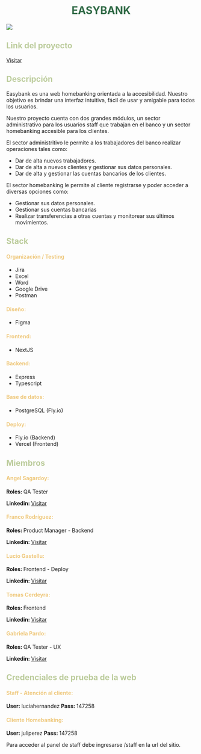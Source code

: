 <h1 style="color:#306a46;text-align:center;">EASYBANK</h1>

<img src="http://imgfz.com/i/kVUA4iv.png" />

[](http://imgfz.com/i/kVUA4iv.png)

<h2 style="color:#bccc9c">Link del proyecto</h2>

[Visitar](https://easybank-c14-19.vercel.app/)

<h2 style="color:#bccc9c">Descripción</h2>

Easybank es una web homebanking orientada a la accesibilidad. Nuestro objetivo es brindar una interfaz intuitiva, fácil de usar y amigable para todos los usuarios.

Nuestro proyecto cuenta con dos grandes módulos, un sector administrativo para los usuarios staff que trabajan en el banco y un sector homebanking accesible para los clientes.

El sector administritivo le permite a los trabajadores del banco realizar operaciones tales como:

- Dar de alta nuevos trabajadores.
- Dar de alta a nuevos clientes y gestionar sus datos personales.
- Dar de alta y gestionar las cuentas bancarios de los clientes.

El sector homebanking le permite al cliente registrarse y poder acceder a diversas opciones como:

- Gestionar sus datos personales.
- Gestionar sus cuentas bancarias
- Realizar transferencias a otras cuentas y monitorear sus últimos movimientos.

<h2 style="color:#bccc9c">Stack</h2>

<h4 style="color:#efc97e">Organización / Testing</h4>

- Jira
- Excel
- Word
- Google Drive
- Postman

<h4 style="color:#efc97e">Diseño:</h4>

- Figma

<h4 style="color:#efc97e">Frontend:</h4>

- NextJS

<h4 style="color:#efc97e">Backend:</h4>

- Express
- Typescript

<h4 style="color:#efc97e">Base de datos:</h4>

- PostgreSQL (Fly.io)

<h4 style="color:#efc97e">Deploy:</h4>

- Fly.io (Backend)
- Vercel (Frontend)

<h2 style="color:#bccc9c">Miembros</h2>

<h4 style="color:#efc97e">Angel Sagardoy:</h4>

<b>Roles: </b> QA Tester

<b>Linkedin: </b> [Visitar](https://www.linkedin.com/in/angelsagardoyar/)

<h4 style="color:#efc97e">Franco Rodríguez:</h4>

<b>Roles: </b> Product Manager - Backend

<b>Linkedin: </b>[Visitar](https://www.linkedin.com/in/francojmrodriguez/)

<h4 style="color:#efc97e">Lucio Gastellu:</h4>

<b>Roles: </b> Frontend - Deploy

<b>Linkedin: </b> [Visitar](https://www.linkedin.com/in/luciogastellu/)

<h4 style="color:#efc97e">Tomas Cerdeyra:</h4>

<b>Roles: </b> Frontend

<b>Linkedin: </b> [Visitar](https://www.linkedin.com/in/tomas-cerdeyra-007b01234/)

<h4 style="color:#efc97e">Gabriela Pardo:</h4>

<b>Roles: </b> QA Tester - UX

<b>Linkedin: </b> [Visitar](https://www.linkedin.com/in/gabriela-beatriz-pardo-24a5b6190/)


<h2 style="color:#bccc9c">Credenciales de prueba de la web</h2>

<h4 style="color:#efc97e">Staff - Atención al cliente:</h4>
<b> User: </b> luciahernandez
<b> Pass: </b> 147258

<h4 style="color:#efc97e">Cliente Homebanking:</h4>
<b> User: </b> juliperez
<b> Pass: </b> 147258

Para acceder al panel de staff debe ingresarse /staff en la url del sitio.
